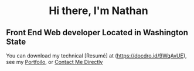 <h1 align="center">Hi there, I'm Nathan</h1>

<h2 align="left">Front End Web developer Located in Washington State</h2>

You can download my technical [Resumé] at (https://docdro.id/9WqAvUE), see my [Portfoilo](https://nathanwigen.netlify.app/), or [Contact Me Directly](mailto:nathan.s.wigen@hotmail.com)

<!--
**NathanWigen/NathanWigen** is a ✨ _special_ ✨ repository because its `README.md` (this file) appears on your GitHub profile.

Here are some ideas to get you started:

- 🔭 I’m currently working on ...
- 🌱 I’m currently learning ...
- 👯 I’m looking to collaborate on ...
- 🤔 I’m looking for help with ...
- 💬 Ask me about ...
- 📫 How to reach me: ...
- 😄 Pronouns: ...
- ⚡ Fun fact: ...
-->
